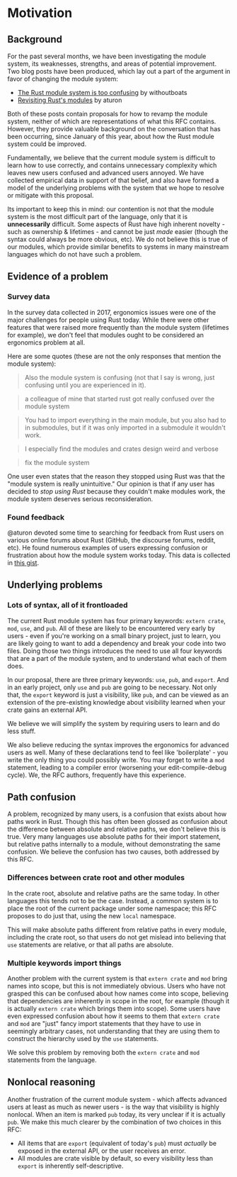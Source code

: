 # Motivation

## Background

For the past several months, we have been investigating the module system, its
weaknesses, strengths, and areas of potential improvement. Two blog posts have
been produced, which lay out a part of the argument in favor of changing the
module system:

* [The Rust module system is too confusing][too-confusing] by withoutboats
* [Revisiting Rust's modules][revisiting] by aturon

Both of these posts contain proposals for how to revamp the module system,
neither of which are representations of what this RFC contains. However, they
provide valuable background on the conversation that has been occurring, since
January of this year, about how the Rust module system could be improved.

Fundamentally, we believe that the current module system is difficult to learn
how to use correctly, and contains unnecessary complexity which leaves new
users confused and advanced users annoyed. We have collected empirical data in
support of that belief, and also have formed a model of the underlying problems
with the system that we hope to resolve or mitigate with this proposal.

Its important to keep this in mind: our contention is not that the module
system is the most difficult part of the language, only that it is
**unnecessarily** difficult. Some aspects of Rust have high inherent novelty -
such as ownership & lifetimes - and cannot be just *made* easier (though the
syntax could always be more obvious, etc). We do not believe this is true of
our modules, which provide similar benefits to systems in many mainstream
languages which do not have such a problem.

## Evidence of a problem

### Survey data

In the survey data collected in 2017, ergonomics issues were one of the major
challenges for people using Rust today. While there were other features that
were raised more frequently than the module system (lifetimes for example), we
don't feel that modules ought to be considered an ergonomics problem at all.

Here are some quotes (these are not the only responses that mention the module
system):

> Also the module system is confusing (not that I say is wrong, just confusing
> until you are experienced in it).

> a colleague of mine that started rust got really confused over the module
> system

> You had to import everything in the main module, but you also had to in
> submodules, but if it was only imported in a submodule it wouldn't work. 

> I especially find the modules and crates design weird and verbose

> fix the module system

One user even states that the reason they stopped using Rust was that the
"module system is really unintuitive." Our opinion is that if any user has
decided to *stop using Rust* because they couldn't make modules work, the
module system deserves serious reconsideration.

### Found feedback

@aturon devoted some time to searching for feedback from Rust users on various
online forums about Rust (GitHub, the discourse forums, reddit, etc). He found
numerous examples of users expressing confusion or frustration about how the
module system works today. This data is collected in [this
gist][learning-modules].

## Underlying problems

### Lots of syntax, all of it frontloaded

The current Rust module system has four primary keywords: `extern crate`,
`mod`, `use`, and `pub`. All of these are likely to be encountered very early
by users - even if you're working on a small binary project, just to learn, you
are likely going to want to add a dependency and break your code into two
files. Doing those two things introduces the need to use  all four keywords
that are a part of the module system, and to understand what each of them does.

In our proposal, there are three primary keywords: `use`, `pub`, and `export`.
And in an early project, only `use` and `pub` are going to be necessary. Not
only that, the `export` keyword is just a visibility, like `pub`, and can be
viewed as an extension of the pre-existing knowledge about visibility learned
when your crate gains an external API.

We believe we will simplify the system by requiring users to learn and do less
stuff. 

We also believe reducing the syntax improves the ergonomics for advanced users
as well. Many of these declarations tend to feel like 'boilerplate' - you write
the only thing you could possibly write. You may forget to write a `mod`
statement, leading to a compiler error (worsening your edit-compile-debug
cycle). We, the RFC authors, frequently have this experience.

## Path confusion

A problem, recognized by many users, is a confusion that exists about how paths
work in Rust. Though this has often been glossed as confusion about the
difference between absolute and relative paths, we don't believe this is true.
Very many languages use absolute paths for their import statement, but relative
paths internally to a module, without demonstrating the same confusion. We
believe the confusion has two causes, both addressed by this RFC.

### Differences between crate root and other modules

In the crate root, absolute and relative paths are the same today. In other
languages this tends not to be the case. Instead, a common system is to place
the root of the current package under some namespace; this RFC proposes to do
just that, using the new `local` namespace.

This will make absolute paths different from relative paths in every module,
including the crate root, so that users do not get mislead into believing that
`use` statements are relative, or that all paths are absolute.

### Multiple keywords import things

Another problem with the current system is that `extern crate` and `mod` bring
names into scope, but this is not immediately obvious. Users who have not
grasped this can be confused about how names come into scope, believing that
dependencies are inherently in scope in the root, for example (though it is
actually `extern crate` which brings them into scope). Some users have even
expressed confusion about how it seems to them that `extern crate` and `mod`
are "just" fancy import statements that they have to use in seemingly arbitrary
cases, not understanding that they are using them to construct the hierarchy
used by the `use` statements.

We solve this problem by removing both the `extern crate` and `mod` statements
from the language.

## Nonlocal reasoning

Another frustration of the current module system - which affects advanced users
at least as much as newer users - is the way that visibility is highly
nonlocal. When an item is marked `pub` today, its very unclear if it is
actually `pub`. We make this much clearer by the combination of two choices in
this RFC:

- All items that are `export` (equivalent of today's `pub`) must *actually* be
  exposed in the external API, or the user receives an error.
- All modules are crate visible by default, so every visibility less than
  `export` is inherently self-descriptive.

[too-confusing]: https://withoutboats.github.io/blog/rust/2017/01/04/the-rust-module-system-is-too-confusing.html
[revisiting]: https://aturon.github.io/blog/2017/07/26/revisiting-rusts-modules/
[learning-modules]: https://gist.github.com/aturon/2f10f19f084f39330cfe2ee028b2ea0c

